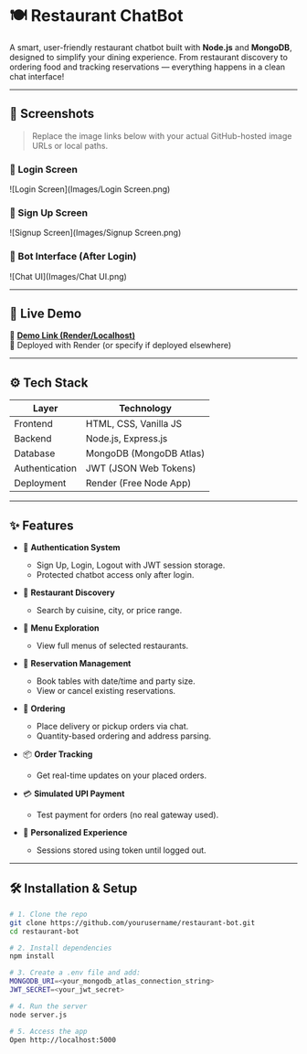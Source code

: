 # 🍽️ Restaurant ChatBot

A smart, user-friendly restaurant chatbot built with **Node.js** and **MongoDB**, designed to simplify your dining experience. From restaurant discovery to ordering food and tracking reservations — everything happens in a clean chat interface!

---

## 📸 Screenshots

> Replace the image links below with your actual GitHub-hosted image URLs or local paths.

### 🔐 Login Screen
![Login Screen](Images/Login Screen.png)

### 🧾 Sign Up Screen
![Signup Screen](Images/Signup Screen.png)

### 💬 Bot Interface (After Login)
![Chat UI](Images/Chat UI.png)

---

## 🚀 Live Demo

🔗 **[Demo Link (Render/Localhost)](https://your-live-demo-url.com)**  
📂 Deployed with Render (or specify if deployed elsewhere)

---

## ⚙️ Tech Stack

| Layer           | Technology                 |
|----------------|----------------------------|
| Frontend       | HTML, CSS, Vanilla JS      |
| Backend        | Node.js, Express.js        |
| Database       | MongoDB (MongoDB Atlas)    |
| Authentication | JWT (JSON Web Tokens)      |
| Deployment     | Render (Free Node App)     |

---

## ✨ Features

- 🔐 **Authentication System**
  - Sign Up, Login, Logout with JWT session storage.
  - Protected chatbot access only after login.

- 🍴 **Restaurant Discovery**
  - Search by cuisine, city, or price range.

- 📝 **Menu Exploration**
  - View full menus of selected restaurants.

- 📆 **Reservation Management**
  - Book tables with date/time and party size.
  - View or cancel existing reservations.

- 🛒 **Ordering**
  - Place delivery or pickup orders via chat.
  - Quantity-based ordering and address parsing.

- 📦 **Order Tracking**
  - Get real-time updates on your placed orders.

- 💳 **Simulated UPI Payment**
  - Test payment for orders (no real gateway used).

- 🎯 **Personalized Experience**
  - Sessions stored using token until logged out.

---

## 🛠️ Installation & Setup

```bash
# 1. Clone the repo
git clone https://github.com/yourusername/restaurant-bot.git
cd restaurant-bot

# 2. Install dependencies
npm install

# 3. Create a .env file and add:
MONGODB_URI=<your_mongodb_atlas_connection_string>
JWT_SECRET=<your_jwt_secret>

# 4. Run the server
node server.js

# 5. Access the app
Open http://localhost:5000
